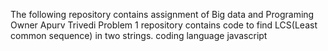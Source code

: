 The following repository contains assignment of Big data and Programing
Owner Apurv Trivedi
Problem 1
repository contains code to find LCS(Least common sequence) in two strings.
coding language javascript
